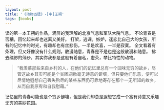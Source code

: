 ```yaml
---
layout: post
title: '《动物凶猛》-[中]王朔'
tags: [books]
---
```


读的第一本王朔的作品，满屏的我理解的北京气息和军队大院气息。
不论青春是否糟，回忆起来却也迷离又美好。
打架，逃课，嫉妒，迷恋比自己大的女孩，所有的记忆中的时光，有趣却也有丝悲伤。一半是欢喜，一半是寂寞。
全文看着有条理，但又好像没有什么规则，散漫随意，青春是不是也是这般散漫和随意。
拂去缥缈的薄纱，其实你我都是这般有着自私，虚荣，攀比特性的动物。

>“我羡慕那些来自乡村的人，在他们的记忆里总有一个回味无穷的故乡，尽管这故乡其实可能是个贫困凋敝毫无诗意的僻壤，但只要他们乐意，便可以尽情地遐想自己丢失殆尽的某些东西仍可靠地寄存在那个一无所知的故乡，从而自我原宥和自我慰藉。”


记忆里的青春可能也是个穷乡僻壤，但是我们却总是遐想它成一个富有诗意又乐趣无穷的美妙花园。